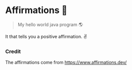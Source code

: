 # Affirmations 💬

> My hello world java program 🌎

It that tells you a positive affirmation. ✌

### Credit

The affirmations come from <https://www.affirmations.dev/>
